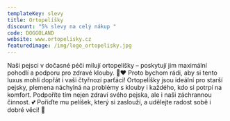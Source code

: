 ```yaml
---
templateKey: slevy
title: Ortopelíšky
discount: "5% slevy na celý nákup "
code: DOGGOLAND
website: www.ortopelisky.cz
featuredimage: /img/logo_ortopelisky.jpg
---
```

Naši pejsci v dočasné péči milují ortopelíšky – poskytují jim maximální pohodlí a podporu pro zdravé klouby. 🐶❤️ Proto bychom rádi, aby si tento luxus mohli dopřát i vaši čtyřnozí parťáci! Ortopelíšky jsou ideální pro starší pejsky, plemena náchylná na problémy s klouby i každého, kdo si potrpí na komfort. Podpoříte tím nejen zdraví svého pejska, ale i naši záchrannou činnost. 💕 Pořiďte mu pelíšek, který si zaslouží, a udělejte radost sobě i dobré věci! 🌟